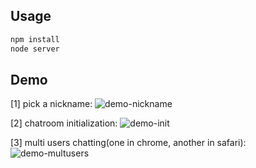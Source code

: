 ## Usage
```javascript
npm install
node server
```

## Demo

[1] pick a nickname:
![demo-nickname](http://ac-TC2Vc5Tu.clouddn.com/8d0dd106f5f226f4.png)

[2] chatroom initialization:
![demo-init](http://ac-TC2Vc5Tu.clouddn.com/8b9309129959f85e.png)

[3] multi users chatting(one in chrome, another in safari):
![demo-multusers](http://ac-TC2Vc5Tu.clouddn.com/4aa537ca52ea8080.png)
